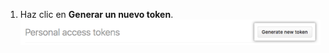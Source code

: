 1. Haz clic en **Generar un nuevo token**. ![Generar el botón para el nuevo token](/assets/images/help/settings/generate_new_token.png)